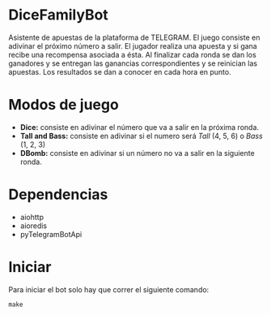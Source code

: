 # DiceFamilyBot

Asistente de apuestas de la plataforma de TELEGRAM. El juego consiste en adivinar el próximo número a salir. El jugador realiza una apuesta y si gana recibe una recompensa asociada a ésta. Al finalizar cada ronda se dan los ganadores y se entregan las ganancias correspondientes y se reinician las apuestas. Los resultados se dan a conocer en cada hora en punto.

# Modos de juego

- **Dice:** consiste en adivinar el número que va a salir en la próxima ronda.
- **Tall and Bass:** consiste en adivinar si el numero será _Tall_ (4, 5, 6) o _Bass_ (1, 2, 3)
- **DBomb:** consiste en adivinar si un número no va a salir en la siguiente ronda.

# Dependencias

- aiohttp
- aioredis
- pyTelegramBotApi

# Iniciar

Para iniciar el bot solo hay que correr el siguiente comando:

``` script
make
```
